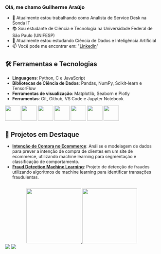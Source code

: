 ### Olá, me chamo Guilherme Araújo

- 🔭 Atualmente estou trabalhando como Analista de Service Desk na Sonda IT
- 📚 Sou estudante de Ciência e Tecnologia na Universidade Federal de São Paulo (UNIFESP)
- 🌱 Atualmente estou estudando Ciência de Dados e Inteligência Artificial
- 📫 Você pode me encontrar em: "[LinkedIn](https://www.linkedin.com/in/guilherme-a-m-souza/)"

## 🛠️ Ferramentas e Tecnologias
- **Linguagens**: Python, C e JavaScript
- **Bibliotecas de Ciência de Dados**: Pandas, NumPy, Scikit-learn e TensorFlow
- **Ferramentas de visualização**: Matplotlib, Seaborn e Plotly
- **Ferramentas**: Git, Github, VS Code e Jupyter Notebook

<img src="https://cdn.jsdelivr.net/gh/devicons/devicon@latest/icons/python/python-original-wordmark.svg" width="50" height="50"/>   <img src="https://cdn.jsdelivr.net/gh/devicons/devicon@latest/icons/numpy/numpy-original-wordmark.svg" width="50" height="50"/>   <img src="https://cdn.jsdelivr.net/gh/devicons/devicon@latest/icons/pandas/pandas-original-wordmark.svg"  width="50" height="50"/>   <img src="https://cdn.jsdelivr.net/gh/devicons/devicon@latest/icons/matplotlib/matplotlib-original-wordmark.svg" width="50" height="50"/>   <img src="https://cdn.jsdelivr.net/gh/devicons/devicon@latest/icons/scikitlearn/scikitlearn-original.svg"  width="50" height="50"/>   <img src="https://cdn.jsdelivr.net/gh/devicons/devicon@latest/icons/mysql/mysql-plain-wordmark.svg" width="50" height="50"/>   <img loading="lazy" src="https://cdn.jsdelivr.net/gh/devicons/devicon/icons/git/git-original.svg" width="50" height="50"/>

## 🚀 Projetos em Destaque
- [**Intenção de Compra no Ecommerce**](https://github.com/Gu1lh3rm3-Arauj0/Intencao-de-Compra-no-Ecommerce): Análise e modelagem de dados para prever a intenção de compra de clientes em um site de ecommerce, utilizando machine learning para segmentação e classificação de comportamento.
- [**Fraud Detection Machine Learning**](https://github.com/Gu1lh3rm3-Arauj0/fraud-detection-machine-learning): Projeto de detecção de fraudes utilizando algoritmos de machine learning para identificar transações fraudulentas.
##

<div align="center">
  <a href="https://github.com/Gu1lh3rm3-Arauj0">
  <img height="180em" src="https://github-readme-stats.vercel.app/api?username=Gu1lh3rm3-Arauj0&show_icons=true&theme=dark&include_all_commits=true&count_private=true"/>
  <img height="180em" src="https://github-readme-stats.vercel.app/api/top-langs/?username=Gu1lh3rm3-Arauj0&layout=compact&langs_count=7&theme=dark"/>
</div>

<div> 
  <a href = "mailto:guilherme.a.m.souza0613@gmail.com"><img src="https://img.shields.io/badge/-Gmail-%23333?style=for-the-badge&logo=gmail&logoColor=white" target="_blank"></a>
  <a href="https://www.linkedin.com/in/guilherme-a-m-souza/" target="_blank"><img src="https://img.shields.io/badge/-LinkedIn-%230077B5?style=for-the-badge&logo=linkedin&logoColor=white" target="_blank"></a>
</div>
